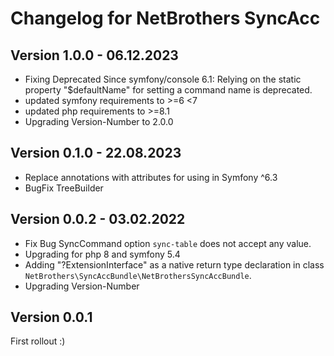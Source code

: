 Changelog for NetBrothers SyncAcc
===================================

Version 1.0.0 - 06.12.2023
----------------------------------
- Fixing Deprecated Since symfony/console 6.1: Relying on the static property "$defaultName"
  for setting a command name is deprecated.
- updated symfony requirements to >=6 <7
- updated php requirements to >=8.1
- Upgrading Version-Number to 2.0.0


Version 0.1.0 - 22.08.2023
----------------------------------
- Replace annotations with attributes for using in Symfony ^6.3
- BugFix TreeBuilder

Version 0.0.2 - 03.02.2022
----------------------------------
- Fix Bug SyncCommand option `sync-table` does not accept any value. 
- Upgrading for php 8 and symfony 5.4
- Adding "?ExtensionInterface" as a native return type declaration in class `NetBrothers\SyncAccBundle\NetBrothersSyncAccBundle`.
- Upgrading Version-Number


Version 0.0.1
----------------------------------
First rollout :)
